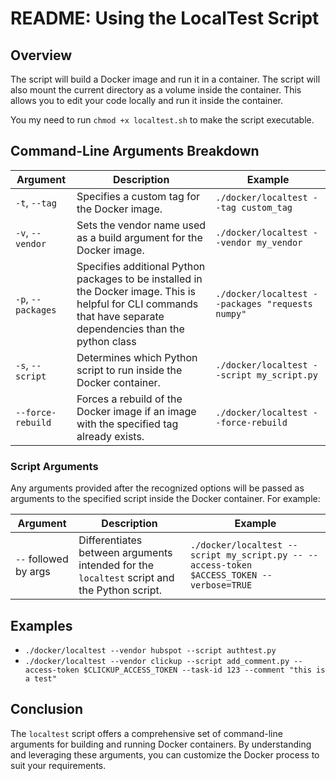 # README: Using the LocalTest Script

## Overview
The script will build a Docker image and run it in a container. The script will also mount the current directory as a volume inside the container. This allows you to edit your code locally and run it inside the container.

You my need to run `chmod +x localtest.sh` to make the script executable.


## Command-Line Arguments Breakdown

| Argument                 | Description                                                                                                                                                      | Example                                                   |
|--------------------------|------------------------------------------------------------------------------------------------------------------------------------------------------------------|-----------------------------------------------------------|
| `-t`, `--tag`            | Specifies a custom tag for the Docker image.                                                                                                                     | `./docker/localtest --tag custom_tag`                         |
| `-v`, `--vendor`         | Sets the vendor name used as a build argument for the Docker image.                                                                                              | `./docker/localtest --vendor my_vendor`                       |
| `-p`, `--packages`       | Specifies additional Python packages to be installed in the Docker image. This is helpful for CLI commands that have separate dependencies than the python class | `./docker/localtest --packages "requests numpy"`              |
| `-s`, `--script`         | Determines which Python script to run inside the Docker container.                                                                                               | `./docker/localtest --script my_script.py`                    |
| `--force-rebuild`        | Forces a rebuild of the Docker image if an image with the specified tag already exists.                                                                          | `./docker/localtest --force-rebuild`                          |

### Script Arguments

Any arguments provided after the recognized options will be passed as arguments to the specified script inside the Docker container. For example:

| Argument                 | Description                                                                               | Example                                                   |
|--------------------------|-------------------------------------------------------------------------------------------|-----------------------------------------------------------|
| `--` followed by args    | Differentiates between arguments intended for the `localtest` script and the Python script.| `./docker/localtest --script my_script.py -- --access-token $ACCESS_TOKEN --verbose=TRUE` |

## Examples
* `./docker/localtest --vendor hubspot --script authtest.py`
* `./docker/localtest --vendor clickup --script add_comment.py --access-token $CLICKUP_ACCESS_TOKEN --task-id 123 --comment "this is a test"`

## Conclusion
The `localtest` script offers a comprehensive set of command-line arguments for building and running Docker containers. By understanding and leveraging these arguments, you can customize the Docker process to suit your requirements.

